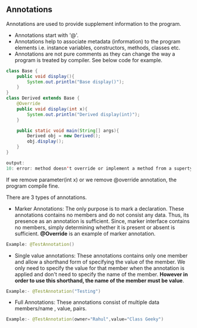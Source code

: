 ## Annotations

Annotations are used to provide supplement information to the program.

- Annotations start with '@'.
- Annotations help to associate metadata (information) to the program elements i.e. instance variables, constructors, methods, classes etc.
- Annotations are not pure comments as they can change the way a program is treated by compiler. See below code for example.

```Java
class Base {
    public void display(){
        System.out.println("Base display()");
    }
}
class Derived extends Base {
    @Override
    public void display(int x){
        System.out.println("Derived display(int)");
    }

    public static void main(String[] args){
        Derived obj = new Derived();
        obj.display();
    }
}

output:
10: error: method doesn't override or implement a method from a supertype.
```

If we remove parameter(int x) or we remove @override annotation, the program compile fine.

There are 3 types of annotations.

- Marker Annotations:
  The only purpose is to mark a declaration. These annotations contains no members and do not consist any data. Thus, its presence as an annotation is sufficient. Since, marker interface contains no members, simply determining whether it is present or absent is sufficient. **@Override** is an example of marker annotation.

```Java
Example: @TestAnnotation()
```

- Single value annotations:
  These annotations contains only one member and allow a shorthand form of specifying the value of the member. We only need to specify the value for that member when the annotation is applied and don't need to specify the name of the member. **However in order to use this shorthand, the name of the member must be value**.

```Java
Example:- @TestAnnotation("Testing")
```

- Full Annotations:
  These annotations consist of multiple data members/name , value, pairs.

```Java
Example:- @TestAnnotation(owner="Rahul",value="Class Geeky")
```

